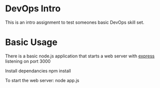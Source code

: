 DevOps Intro
==============
This is an intro assignment to test someones basic DevOps skill set.

Basic Usage
==============
There is a basic node.js application that starts a web server with [express](http://expressjs.com/) listening on port 3000

Install dependancies
    npm install

To start the web server:
    node app.js
    
    
